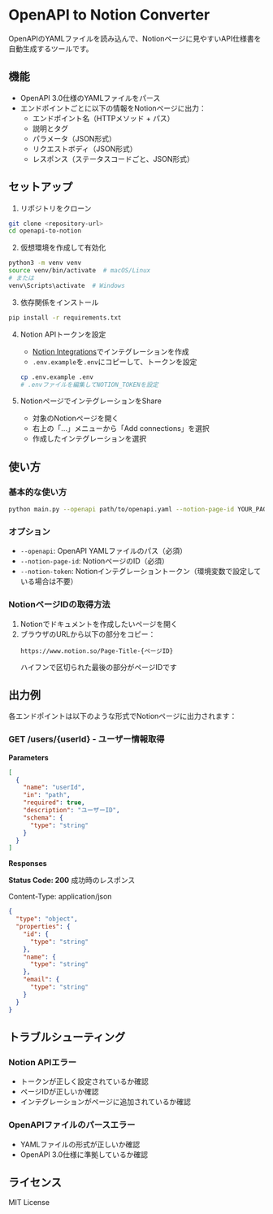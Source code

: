 # OpenAPI to Notion Converter

OpenAPIのYAMLファイルを読み込んで、Notionページに見やすいAPI仕様書を自動生成するツールです。

## 機能

- OpenAPI 3.0仕様のYAMLファイルをパース
- エンドポイントごとに以下の情報をNotionページに出力：
  - エンドポイント名（HTTPメソッド + パス）
  - 説明とタグ
  - パラメータ（JSON形式）
  - リクエストボディ（JSON形式）
  - レスポンス（ステータスコードごと、JSON形式）

## セットアップ

1. リポジトリをクローン
```bash
git clone <repository-url>
cd openapi-to-notion
```

2. 仮想環境を作成して有効化
```bash
python3 -m venv venv
source venv/bin/activate  # macOS/Linux
# または
venv\Scripts\activate  # Windows
```

3. 依存関係をインストール
```bash
pip install -r requirements.txt
```

4. Notion APIトークンを設定
   - [Notion Integrations](https://www.notion.so/my-integrations)でインテグレーションを作成
   - `.env.example`を`.env`にコピーして、トークンを設定
   ```bash
   cp .env.example .env
   # .envファイルを編集してNOTION_TOKENを設定
   ```

5. NotionページでインテグレーションをShare
   - 対象のNotionページを開く
   - 右上の「...」メニューから「Add connections」を選択
   - 作成したインテグレーションを選択

## 使い方

### 基本的な使い方
```bash
python main.py --openapi path/to/openapi.yaml --notion-page-id YOUR_PAGE_ID
```

### オプション
- `--openapi`: OpenAPI YAMLファイルのパス（必須）
- `--notion-page-id`: NotionページのID（必須）
- `--notion-token`: Notionインテグレーショントークン（環境変数で設定している場合は不要）

### NotionページIDの取得方法
1. Notionでドキュメントを作成したいページを開く
2. ブラウザのURLから以下の部分をコピー：
   ```
   https://www.notion.so/Page-Title-{ページID}
   ```
   ハイフンで区切られた最後の部分がページIDです

## 出力例

各エンドポイントは以下のような形式でNotionページに出力されます：

### GET /users/{userId} - ユーザー情報取得

**Parameters**
```json
[
  {
    "name": "userId",
    "in": "path",
    "required": true,
    "description": "ユーザーID",
    "schema": {
      "type": "string"
    }
  }
]
```

**Responses**

**Status Code: 200**
成功時のレスポンス

Content-Type: application/json
```json
{
  "type": "object",
  "properties": {
    "id": {
      "type": "string"
    },
    "name": {
      "type": "string"
    },
    "email": {
      "type": "string"
    }
  }
}
```

## トラブルシューティング

### Notion APIエラー
- トークンが正しく設定されているか確認
- ページIDが正しいか確認
- インテグレーションがページに追加されているか確認

### OpenAPIファイルのパースエラー
- YAMLファイルの形式が正しいか確認
- OpenAPI 3.0仕様に準拠しているか確認

## ライセンス

MIT License